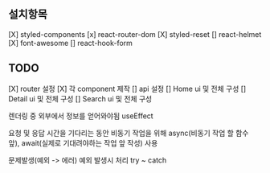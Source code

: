 ## 설치항목

[X] styled-components
[x] react-router-dom
[X] styled-reset
[] react-helmet
[X] font-awesome
[] react-hook-form

## TODO

[X] router 설정
[X] 각 component 제작
[] api 설정
[] Home ui 및 전체 구성
[] Detail ui 및 전체 구성
[] Search ui 및 전체 구성

렌더링 중 외부에서 정보를 얻어와야됨 useEffect

요청 및 응답 시간을 기다리는 동안 비동기 작업을 위해 async(비동기 작업 할 함수 앞), await(실제로 기대려야하는 작업 앞 작성) 사용

문제발생(예외 -> 에러)
예외 발생시 처리 try ~ catch
